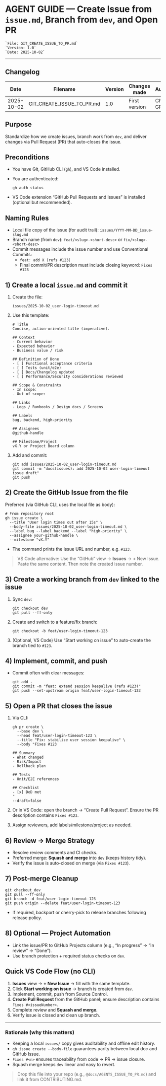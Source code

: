 # AGENT GUIDE — Create Issue from `issue.md`, Branch from `dev`, and Open PR

```
`File: GIT_CREATE_ISSUE_TO_PR.md`
`Version: 1.0`
`Date: 2025-10-02`
```



---

## Changelog

| Date       | Filename                  | Version | Changes made  | Author   |
| ---------- | ------------------------- | ------- | ------------- | -------- |
| 2025-10-02 | GIT_CREATE_ISSUE_TO_PR.md | 1.0     | First version | Chat GPT |



## Purpose

Standardize how we create issues, branch work from `dev`, and deliver changes via Pull Request (PR) that auto-closes the issue.

## Preconditions

- You have Git, GitHub CLI (`gh`), and VS Code installed.

- You are authenticated:

  ```
  gh auth status
  ```

- VS Code extension “GitHub Pull Requests and Issues” is installed (optional but recommended).

## Naming Rules

- Local file copy of the issue (for audit trail): `issues/YYYY-MM-DD_issue-slug.md`
- Branch name (from `dev`): `feat/<slug>-<short-desc>` or `fix/<slug>-<short-desc>`
- Commit messages include the issue number and use Conventional Commits:
  - `feat: add X (refs #123)`
  - Final commit/PR description must include closing keyword: `Fixes #123`

## 1) Create a local `issue.md` and commit it

1. Create the file:

   ```
   issues/2025-10-02_user-login-timeout.md
   ```

2. Use this template:

   ```
   # Title
   Concise, action-oriented title (imperative).
   
   ## Context
   - Current behavior
   - Expected behavior
   - Business value / risk
   
   ## Definition of Done
   - [ ] Functional acceptance criteria
   - [ ] Tests (unit/e2e)
   - [ ] Docs/Changelog updated
   - [ ] Performance/Security considerations reviewed
   
   ## Scope & Constraints
   - In scope:
   - Out of scope:
   
   ## Links
   - Logs / Runbooks / Design docs / Screens
   
   ## Labels
   bug, backend, high-priority
   
   ## Assignees
   @github-handle
   
   ## Milestone/Project
   vX.Y or Project Board column
   ```

3. Add and commit:

   ```
   git add issues/2025-10-02_user-login-timeout.md
   git commit -m "docs(issues): add 2025-10-02 user-login-timeout issue draft"
   git push
   ```

## 2) Create the GitHub Issue from the file

Preferred (via GitHub CLI, uses the local file as body):

```
# From repository root
gh issue create \
  --title "User login times out after 15s" \
  --body-file issues/2025-10-02_user-login-timeout.md \
  --label bug --label backend --label "high-priority" \
  --assignee your-github-handle \
  --milestone "vX.Y"
```

- The command prints the issue URL and number, e.g. `#123`.

> VS Code alternative: Use the “GitHub” view → **Issues** → **+** New Issue. Paste the same content. Then note the created issue number.

## 3) Create a working branch from `dev` linked to the issue

1. Sync `dev`:

   ```
   git checkout dev
   git pull --ff-only
   ```

2. Create and switch to a feature/fix branch:

   ```
   git checkout -b feat/user-login-timeout-123
   ```

3. (Optional, VS Code) Use “Start working on issue” to auto-create the branch tied to `#123`.

## 4) Implement, commit, and push

- Commit often with clear messages:

  ```
  git add .
  git commit -m "feat: extend session keepalive (refs #123)"
  git push --set-upstream origin feat/user-login-timeout-123
  ```

## 5) Open a PR that **closes** the issue

1. Via CLI:

   ```
   gh pr create \
     --base dev \
     --head feat/user-login-timeout-123 \
     --title "Fix: stabilize user session keepalive" \
     --body "Fixes #123
   
   ## Summary
   - What changed
   - Risk/Impact
   - Rollback plan
   
   ## Tests
   - Unit/E2E references
   
   ## Checklist
   - [x] DoD met
   "
   --draft=false
   ```

2. Or in VS Code: open the branch → “Create Pull Request”. Ensure the PR description contains `Fixes #123`.

3. Assign reviewers, add labels/milestone/project as needed.

## 6) Review → Merge Strategy

- Resolve review comments and CI checks.
- Preferred merge: **Squash and merge** into `dev` (keeps history tidy).
- Verify the issue is auto-closed on merge (via `Fixes #123`).

## 7) Post-merge Cleanup

```
git checkout dev
git pull --ff-only
git branch -d feat/user-login-timeout-123
git push origin --delete feat/user-login-timeout-123
```

- If required, backport or cherry-pick to release branches following release policy.

## 8) Optional — Project Automation

- Link the issue/PR to GitHub Projects column (e.g., “In progress” → “In review” → “Done”).
- Use branch protection + required status checks on `dev`.

## Quick VS Code Flow (no CLI)

1. **Issues** view → **+ New Issue** → fill with the same template.
2. Click **Start working on issue** → branch is created from `dev`.
3. Implement, commit, push from Source Control.
4. **Create Pull Request** from the GitHub panel; ensure description contains `Fixes #<issueNumber>`.
5. Complete review and **Squash and merge**.
6. Verify issue is closed and clean up branch.

------

### Rationale (why this matters)

- Keeping a local `issues/` copy gives auditability and offline edit history.
- `gh issue create --body-file` guarantees parity between local doc and GitHub Issue.
- `Fixes #<n>` ensures traceability from code → PR → issue closure.
- Squash merge keeps `dev` linear and easy to revert.

> Drop this file into your repo (e.g., `@docs/AGENTS_ISSUE_TO_PR.md`) and link it from CONTRIBUTING.md.